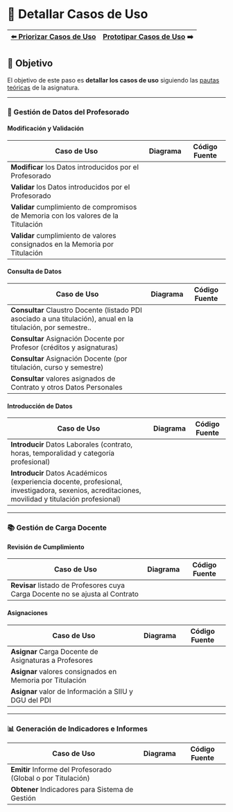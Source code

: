 # 📝 Detallar Casos de Uso

| [⬅️ Priorizar Casos de Uso](PriorizarCasosDeUso.md) | [Prototipar Casos de Uso](PrototiparCasosDeUso.md) ➡️ |
|:--|--:|

## 🎯 **Objetivo**
El objetivo de este paso es **detallar los casos de uso** siguiendo las [pautas teóricas](https://github.com/mmasias/IdSw1/blob/main/temario/contenidos/Cdu.dCdU.md#c%C3%B3mo) de la asignatura.

---

### 📂 Gestión de Datos del Profesorado

#### Modificación y Validación

| **Caso de Uso**                                                                     | **Diagrama** | **Código Fuente** |
|-------------------------------------------------------------------------------------|--------------|-------------------|
| **Modificar** los Datos introducidos por el Profesorado                             |              |                   |
| **Validar** los Datos introducidos por el Profesorado                               |              |                   |
| **Validar** cumplimiento de compromisos de Memoria con los valores de la Titulación |              |                   |
| **Validar** cumplimiento de valores consignados en la Memoria por Titulación        |              |                   |


#### Consulta de Datos

| **Caso de Uso**                                                                                                | **Diagrama** | **Código Fuente** |
|----------------------------------------------------------------------------------------------------------------|--------------|-------------------|
| **Consultar** Claustro Docente (listado PDI asociado a una titulación), anual en la titulación, por semestre.. |              |                   |
| **Consultar** Asignación Docente por Profesor (créditos y asignaturas)                                         |              |                   |
| **Consultar** Asignación Docente (por titulación, curso y semestre)                                            |              |                   |
| **Consultar** valores asignados de Contrato y otros Datos Personales                                           |              |                   |


#### Introducción de Datos

| **Caso de Uso**                                                                                                                                 | **Diagrama** | **Código Fuente** |
|-------------------------------------------------------------------------------------------------------------------------------------------------|--------------|-------------------|
| **Introducir** Datos Laborales (contrato, horas, temporalidad y categoría profesional)                                                          |              |                   |
| **Introducir** Datos Académicos (experiencia docente, profesional, investigadora, sexenios, acreditaciones, movilidad y titulación profesional) |              |                   |

---

### 📚 Gestión de Carga Docente

#### Revisión de Cumplimiento

| **Caso de Uso**                                                               | **Diagrama** | **Código Fuente** |
|-------------------------------------------------------------------------------|--------------|-------------------|
| **Revisar** listado de Profesores cuya Carga Docente no se ajusta al Contrato |              |                   |

#### Asignaciones

| **Caso de Uso**                                            | **Diagrama** | **Código Fuente** |
|------------------------------------------------------------|--------------|-------------------|
| **Asignar** Carga Docente de Asignaturas a Profesores      |              |                   |
| **Asignar** valores consignados en Memoria por Titulación  |              |                   |
| **Asignar** valor de Información a SIIU y DGU del PDI      |              |                   |

---

### 📊 Generación de Indicadores e Informes

| **Caso de Uso**                                              | **Diagrama** | **Código Fuente** |
|--------------------------------------------------------------|--------------|-------------------|
| **Emitir** Informe del Profesorado (Global o por Titulación) |              |                   |
| **Obtener** Indicadores para Sistema de Gestión              |              |                   |